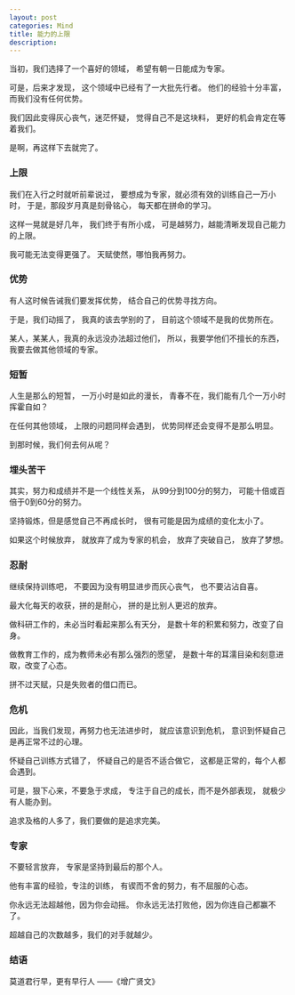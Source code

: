 ```yaml
---
layout: post
categories: Mind
title: 能力的上限
description: 
---
```


当初，我们选择了一个喜好的领域，
希望有朝一日能成为专家。

可是，后来才发现，
这个领域中已经有了一大批先行者。
他们的经验十分丰富，而我们没有任何优势。

我们因此变得灰心丧气，迷茫怀疑，
觉得自己不是这块料，
更好的机会肯定在等着我们。

是啊，再这样下去就完了。

### 上限

我们在入行之时就听前辈说过，
要想成为专家，就必须有效的训练自己一万小时，
于是，那段岁月真是刻骨铭心，
每天都在拼命的学习。

这样一晃就是好几年，
我们终于有所小成，
可是越努力，越能清晰发现自己能力的上限。

我可能无法变得更强了。
天赋使然，哪怕我再努力。

### 优势

有人这时候告诫我们要发挥优势，
结合自己的优势寻找方向。

于是，我们动摇了，
我真的该去学别的了，
目前这个领域不是我的优势所在。

某人，某某人，我真的永远没办法超过他们，
所以，我要学他们不擅长的东西，
我要去做其他领域的专家。

### 短暂

人生是那么的短暂，
一万小时是如此的漫长，
青春不在，我们能有几个一万小时挥霍自如？

在任何其他领域，
上限的问题同样会遇到，
优势同样还会变得不是那么明显。

到那时候，我们何去何从呢？

### 埋头苦干

其实，努力和成绩并不是一个线性关系，
从99分到100分的努力，
可能十倍或百倍于0到60分的努力。

坚持锻炼，但是感觉自己不再成长时，
很有可能是因为成绩的变化太小了。

如果这个时候放弃，
就放弃了成为专家的机会，
放弃了突破自己，
放弃了梦想。

### 忍耐

继续保持训练吧，
不要因为没有明显进步而灰心丧气，
也不要沾沾自喜。

最大化每天的收获，拼的是耐心，
拼的是比别人更迟的放弃。

做科研工作的，未必当时看起来那么有天分，
是数十年的积累和努力，改变了自身。

做教育工作的，成为教师未必有那么强烈的愿望，
是数十年的耳濡目染和刻意进取，改变了心态。

拼不过天赋，只是失败者的借口而已。

### 危机

因此，当我们发现，再努力也无法进步时，
就应该意识到危机，
意识到怀疑自己是再正常不过的心理。

怀疑自己训练方式错了，
怀疑自己的是否不适合做它，
这都是正常的，每个人都会遇到。

可是，狠下心来，不要急于求成，
专注于自己的成长，而不是外部表现，
就极少有人能办到。

追求及格的人多了，我们要做的是追求完美。

### 专家

不要轻言放弃，
专家是坚持到最后的那个人。

他有丰富的经验，专注的训练，
有锲而不舍的努力，有不屈服的心态。

你永远无法超越他，因为你会动摇。
你永远无法打败他，因为你连自己都赢不了。

超越自己的次数越多，我们的对手就越少。

### 结语

莫道君行早，更有早行人
——《增广贤文》